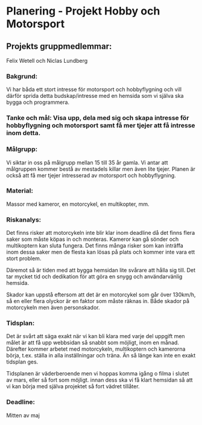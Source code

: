# Planering - Projekt Hobby och Motorsport
## Projekts gruppmedlemmar: 
Felix Wetell och Niclas Lundberg

### Bakgrund: 
Vi har båda ett stort intresse för motorsport och hobbyflygning och vill därför sprida detta budskap/intresse med en hemsida som vi själva ska bygga och programmera. 

### Tanke och mål: Visa upp, dela med sig och skapa intresse för hobbyflygning och motorsport samt få mer tjejer att få intresse inom detta. 

### Målgrupp: 
Vi siktar in oss på målgrupp mellan 15 till 35 år gamla. Vi antar att målgruppen kommer bestå av mestadels killar men även lite tjejer. Planen är också att få mer tjejer intresserad av motorsport och hobbyflygning. 

### Material: 
Massor med kameror, en motorcykel, en multikopter, mm.

### Riskanalys: 
Det finns risker att motorcykeln inte blir klar inom deadline då det finns flera saker som måste köpas in och monteras. Kameror kan gå sönder och multikoptern kan sluta fungera. Det finns många risker som kan inträffa inom dessa saker men de flesta kan lösas på plats och kommer inte vara ett stort problem. 

Däremot så är tiden med att bygga hemsidan lite svårare att hålla sig till. Det tar mycket tid och dedikation för att göra en snygg och användarvänlig hemsida. 

Skador kan uppstå eftersom att det är en motorcykel som går över 130km/h, så en eller flera olyckor är en faktor som måste räknas in. Både skador på motorcykeln men även personskador. 

### Tidsplan: 
Det är svårt att säga exakt när vi kan bli klara med varje del uppgift men målet är att få upp webbsidan så snabbt som möjligt, inom en månad. Därefter kommer arbetet med motorcykeln, multikoptern och kamerorna börja, t.ex. ställa in alla inställningar och träna. Än så länge kan inte en exakt tidsplan ges.

Tidsplanen är väderberoende men vi hoppas komma igång o filma i slutet av mars, eller så fort som möjligt. 
innan dess ska vi få klart hemsidan så att vi kan börja med själva projektet så fort vädret tillåter. 


### Deadline: 
Mitten av maj
